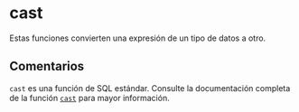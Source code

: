 ﻿---
SidebarGroup: "Funciones de conversión y selección"
Autogenerated: true
---

# cast

Estas funciones convierten una expresión de un tipo de datos a otro.

## Comentarios 

`cast` es una función de SQL estándar. Consulte la documentación completa de la función [`cast`](https://learn.microsoft.com/es-es/sql/t-sql/functions/cast-transact-sql) para mayor información.
